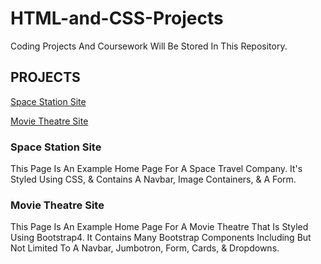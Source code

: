 # HTML-and-CSS-Projects
Coding Projects And Coursework Will Be Stored In This Repository.

<h2>PROJECTS</h2>

[Space Station Site](C:/Users/doubl/Documents/GitHub/HTML-and-CSS-Projects/Project/index.html)

[Movie Theatre Site](file:///C:/Users/doubl/Documents/GitHub/HTML-and-CSS-Projects/Bootstrap4_Project/academy_cinemas.html)

<h3>Space Station Site</h3>

This Page Is An Example Home Page For A Space Travel Company. It's Styled Using CSS, & Contains A Navbar, Image Containers, & A Form.

<h3>Movie Theatre Site</h3>

This Page Is An Example Home Page For A Movie Theatre That Is Styled Using Bootstrap4. It Contains Many Bootstrap Components Including But Not Limited To A Navbar, Jumbotron, Form, Cards, & Dropdowns.
